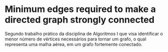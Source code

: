 # Minimum edges required to make a directed graph strongly connected
Segundo trabalho prático da disciplina de Algoritmos I que visa identificar o menor número de vértices necessários para tornar um grafo, o qual representa uma malha aérea, em um grafo fortemente conectado.
